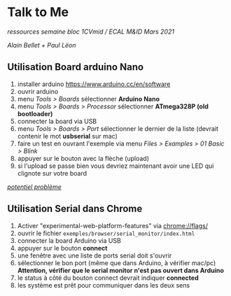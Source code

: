 # Talk to Me

_ressources semaine bloc 1CVmid / ECAL M&ID Mars 2021_

_Alain Bellet + Paul Lëon_

## Utilisation Board arduino Nano

1. installer arduino https://www.arduino.cc/en/software
2. ouvrir arduino
3. menu _Tools > Boards_ sélectionner **Arduino Nano**
4. menu _Tools > Boards > Processor_ sélectionner **ATmega328P (old bootloader)**
5. connecter la board via USB
6. menu _Tools > Boards > Port_ sélectionner le dernier de la liste (devrait contenir le mot **usbserial** sur mac)
7. faire un test en ouvrant l'exemple via menu _Files > Examples > 01 Basic > Blink_
8. appuyer sur le bouton avec la flèche (upload)
9. si l'upload se passe bien vous devriez maintenant avoir une LED qui clignote sur votre board

_[potentiel problème](https://github.com/ecal-mid/talk-to-me/blob/main/Exemples/arduino/README.md)_

## Utilisation Serial dans Chrome

1. Activer "experimental-web-platform-features" via [chrome://flags/](chrome://flags/)
2. ouvrir le fichier `exemples/browser/serial_monitor/index.html`
3. connecter la board Arduino via USB
4. appuyer sur le bouton **connect**
5. une fenêtre avec une liste de ports serial doit s'ouvrir
6. sélectionner le bon port (même que dans Arduino, à vérifier mac/pc) **Attention, vérifier que le serial monitor n'est pas ouvert dans Arduino**
7. le status à côté du bouton connect devrait indiquer **connected**
8. les système est prêt pour communiquer dans les deux sens

